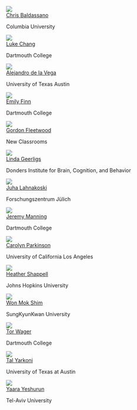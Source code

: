 
<div class="row">
  <div class="card" >
    <div class="card-image">
      <a href="http://www.dpmlab.org/"><img src="../../images/speakers/baldassano.jpg"></a>
    </div>
    <div class="card-content">
      <span class="card-title"><a href="http://www.dpmlab.org/">Chris <span>Baldassano</span></a></span>
      <p class="card-affiliation">Columbia University</p>
    </div>
  </div>
  <div class="card" >
    <div class="card-image" >
      <a href="http://www.cosanlab.com"><img src="../../images/speakers/chang.jpg"></a>
    </div>
    <div class="card-content">
      <span class="card-title"><a href="http://www.cosanlab.com">Luke <span>Chang</span></a></span>
      <p class="card-affiliation">Dartmouth College</p>
    </div>
  </div>
  <div class="card" >
    <div class="card-image" >
      <a href="https://adelavega.github.io/"><img src="../../images/speakers/delavega.jpg"></a>
    </div>
    <div class="card-content">
      <span class="card-title"><a href="https://adelavega.github.io/">Alejandro <span>de la Vega</span></a></span>
      <p class=" card-affiliation">University of Texas Austin</p>
    </div>
  </div>
  <div class="col s12 m6 l4">
    <div class="card" >
      <div class="card-image" >
        <a href="https://esfinn.github.io/"><img src="../../images/speakers/finn.jpg"></a>
      </div>
      <div class="card-content">
        <span class="card-title "><a href="https://esfinn.github.io/">Emily <span>Finn</span></a></span>
        <p class=" card-affiliation">Dartmouth College</p>
      </div>
    </div>
  </div>
  <div class="col s12 m6 l4">
    <div class="card hoverable" >
      <div class="card-image" >
        <a href="https://gfleetwood.netlify.app/"><img src="../../images/speakers/fleetwood.jpg"></a>
      </div>
      <div class="card-content">
        <span class="card-title "><a href="https://gfleetwood.netlify.app/">Gordon <span>Fleetwood</span></a></span>
        <p class=" card-affiliation">New Classrooms</p>
      </div>
    </div>
  </div>
  <div class="col s12 m6 l4">
    <div class="card hoverable" >
      <div class="card-image" >
        <a href="https://lindageerligs.com/"><img src="../../images/speakers/geerligs.png"></a>
      </div>
      <div class="card-content">
        <span class="card-title "><a href="https://lindageerligs.com/">Linda <span>Geerligs</span></a></span>
        <p class=" card-affiliation">Donders Institute for Brain, Cognition, and Behavior</p>
      </div>
    </div>
  </div>
  <div class="col s12 m6 l4">
    <div class="card hoverable" >
      <div class="card-image" >
        <a href="https://users.aalto.fi/~jlahnako/"><img src="../../images/speakers/lahnakoski.jpg"></a>
      </div>
      <div class="card-content">
        <span class="card-title "><a href="https://users.aalto.fi/~jlahnako/">Juha <span>Lahnakoski</span></a></span>
        <p class=" card-affiliation">Forschungszentrum Jülich</p>
      </div>
    </div>
  </div>
  <div class="col s12 m6 l4">
    <div class="card hoverable" >
      <div class="card-image" >
        <a href="http://www.context-lab.com/"><img src="../../images/speakers/manning.png"></a>
      </div>
      <div class="card-content">
        <span class="card-title "><a href="http://www.context-lab.com/">Jeremy <span>Manning</span></a></span>
        <p class=" card-affiliation">Dartmouth College</p>
      </div>
    </div>
  </div>
  <div class="col s12 m6 l4">
    <div class="card hoverable" >
      <div class="card-image" >
        <a href="http://csnlab.org/"><img src="../../images/speakers/parkinson.jpg"></a>
      </div>
      <div class="card-content">
        <span class="card-title "><a href="http://csnlab.org/">Carolyn <span>Parkinson</span></a></span>
        <p class=" card-affiliation">University of California Los Angeles</p>
      </div>
    </div>
  </div>
  <div class="col s12 m6 l4">
    <div class="card hoverable" >
      <div class="card-image" >
        <a href="https://www.bu.edu/csmet/profile/heather-shappell/"><img src="../../images/speakers/shappell.jpg"></a>
      </div>
      <div class="card-content">
        <span class="card-title "><a href="https://www.bu.edu/csmet/profile/heather-shappell/">Heather <span>Shappell</span></a></span>
        <p class=" card-affiliation">Johns Hopkins University</p>
      </div>
    </div>
  </div>
  <div class="col s12 m6 l4">
    <div class="card hoverable" >
      <div class="card-image" >
        <a href="http://wshimlab.com/"><img src="../../images/speakers/shim.jpg"></a>
      </div>
      <div class="card-content">
        <span class="card-title "><a href="http://wshimlab.com/">Won Mok <span>Shim</span></a></span>
        <p class=" card-affiliation">SungKyunKwan University</p>
      </div>
    </div>
  </div>
  <div class="col s12 m6 l4">
    <div class="card hoverable" >
      <div class="card-image" >
        <a href="https://sites.dartmouth.edu/canlab/"><img src="../../images/speakers/wager.jpg"></a>
      </div>
      <div class="card-content">
        <span class="card-title "><a href="https://sites.dartmouth.edu/canlab/">Tor <span>Wager</span></a></span>
        <p class=" card-affiliation">Dartmouth College</p>
      </div>
    </div>
  </div>
  <div class="col s12 m6 l4">
    <div class="card hoverable" >
      <div class="card-image" >
        <a href="https://talyarkoni.org/"><img src="../../images/speakers/yarkoni.jpg"></a>
      </div>
      <div class="card-content">
        <span class="card-title "><a href="https://talyarkoni.org/">Tal <span>Yarkoni</span></a></span>
        <p class=" card-affiliation">University of Texas at Austin</p>
      </div>
    </div>
  </div>
  <div class="col s12 m6 l4">
    <div class="card hoverable" >
      <div class="card-image" >
        <a href="https://people.socsci.tau.ac.il/mu/yaarayeshurun/"><img src="../../images/speakers/yeshurun.jpg"></a>
      </div>
      <div class="card-content">
        <span class="card-title "><a href="https://people.socsci.tau.ac.il/mu/yaarayeshurun/">Yaara <span>Yeshurun</span></a></span>
        <p class=" card-affiliation">Tel-Aviv University</p>
      </div>
    </div>
  </div>
</div>
